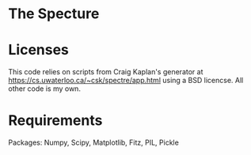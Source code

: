# The Specture

# Licenses
This code relies on scripts from Craig Kaplan's generator at https://cs.uwaterloo.ca/~csk/spectre/app.html using a BSD licencse. All other code is my own.

# Requirements
Packages: Numpy, Scipy, Matplotlib, Fitz, PIL, Pickle
